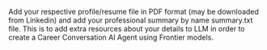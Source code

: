 Add your respective profile/resume file in PDF format (may be downloaded from Linkedin) and add your professional summary by name summary.txt file.
This is to add extra resources about your details to LLM in order to create a Career Conversation AI Agent using Frontier models.
